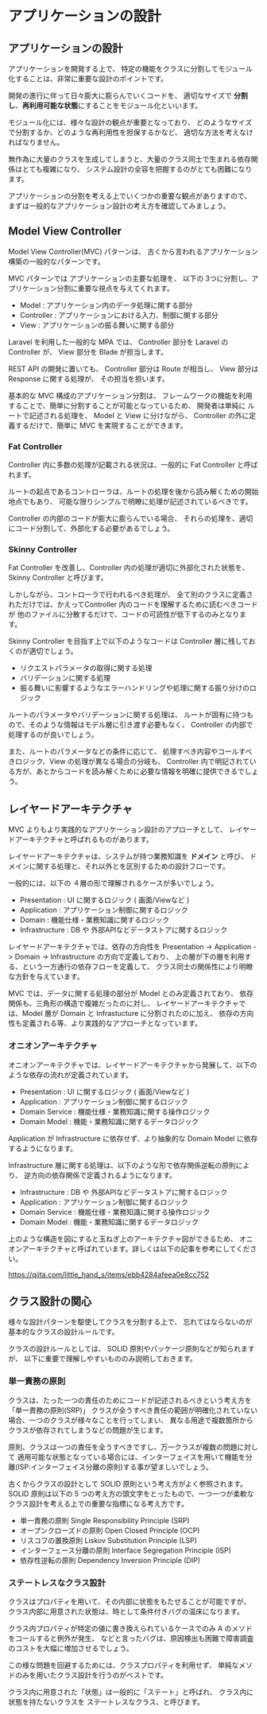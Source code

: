 # アプリケーションの設計

## アプリケーションの設計

アプリケーションを開発する上で、
特定の機能をクラスに分割してモジュール化することは、非常に重要な設計のポイントです。

開発の進行に伴って日々膨大に膨らんでいくコードを、
適切なサイズで **分割し**、**再利用可能な状態**にすることをモジュール化といいます。

モジュール化には、様々な設計の観点が重要となっており、
どのようなサイズで分割するか、どのような再利用性を担保するかなど、
適切な方法を考えなければなりません。

無作為に大量のクラスを生成してしまうと、大量のクラス同士で生まれる依存関係はとても複雑になり、
システム設計の全容を把握するのがとても困難になります。

アプリケーションの分割を考える上でいくつかの重要な観点がありますので、
まずは一般的なアプリケーション設計の考え方を確認してみましょう。

## Model View Controller

Model View Controller(MVC) パターンは、
古くから言われるアプリケーション構築の一般的なパターンです。

MVC パターンでは アプリケーションの主要な処理を、
以下の 3つに分割し、アプリケーション分割に重要な視点を与えてくれます。

- Model : アプリケーション内のデータ処理に関する部分
- Controller : アプリケーションにおける入力、制御に関する部分
- View : アプリケーションの振る舞いに関する部分

Laravel を利用した一般的な MPA では、
Controller 部分を Laravel の Controller が、
View 部分を Blade が担当します。

REST API の開発に置いても、
Controller 部分は Route が相当し、 View 部分は Response に関する処理が、
その担当を担います。

基本的な MVC 構成のアプリケーション分割は、
フレームワークの機能を利用することで、簡単に分割することが可能となっているため、
開発者は単純に ルートで記述される処理を、 Model と View に分けながら、
Controller の外に定義するだけで、簡単に MVC を実現することができます。

### Fat Controller 

Controller 内に多数の処理が記載される状況は、一般的に Fat Controller と呼ばれます。

ルートの起点であるコントローラは、ルートの処理を後から読み解くための開始地点でもあり、
可能な限りシンプルで明瞭に処理が記述されているべきです。

Controller の内部のコードが膨大に膨らんでいる場合、
それらの処理を、適切にコード分割して、外部化する必要があるでしょう。

### Skinny Controller

Fat Controller を改善し、Controller 内の処理が適切に外部化された状態を、
Skinny Controller と呼びます。

しかしながら、コントローラで行われるべき処理が、
全て別のクラスに定義されただけでは、かえってController 内のコードを理解するために読むべきコードが
他のファイルに分散するだけで、コードの可読性が低下するのみとなります。

Skinny Controller を目指す上で以下のようなコードは Controller 層に残しておくのが適切でしょう。

- リクエストパラメータの取得に関する処理
- バリデーションに関する処理
- 振る舞いに影響するようなエラーハンドリングや処理に関する振り分けのロジック

ルートのパラメータやバリデーションに関する処理は、
ルートが固有に持つもので、そのような情報はモデル層に引き渡す必要もなく、
Controller の内部で処理するのが良いでしょう。

また、ルートのパラメータなどの条件に応じて、
処理すべき内容やコールすべきロジック、View の処理が異なる場合の分岐も、
Controller 内で明記されている方が、あとからコードを読み解くために必要な情報を明確に提供できるでしょう。

## レイヤードアーキテクチャ

MVC よりもより実践的なアプリケーション設計のアプローチとして、
レイヤードアーキテクチャと呼ばれるものがあります。

レイヤードアーキテクチャは、システムが持つ業務知識を **ドメイン** と呼び、
ドメインに関する処理と、それ以外とを区別するための設計フローです。

一般的には、以下の ４層の形で理解されるケースが多いでしょう。

- Presentation : UI に関するロジック ( 画面/Viewなど )
- Application : アプリケーション制御に関するロジック
- Domain : 機能仕様・業務知識に関するロジック
- Infrastructure : DB や 外部APIなどデータストアに関するロジック

レイヤードアーキテクチャでは、依存の方向性を
Presentation -> Application -> Domain -> Infrastructure の方向で定義しており、
上の層が下の層を利用する、という一方通行の依存フローを定義して、
クラス同士の関係性により明瞭な方針を与えています。

MVC では、データに関する処理の部分が Model とのみ定義されており、
依存関係も、三角形の構造で複雑だったのに対し、
レイヤードアーキテクチャでは、Model 層が Domain と Infrastucture に分割されたのに加え、
依存の方向性も定義される等、より実践的なアプローチとなっています。

### オニオンアーキテクチャ

オニオンアーキテクチャでは、レイヤードアーキテクチャから発展して、以下のような依存の流れが定義されています。

- Presentation : UI に関するロジック ( 画面/Viewなど )
- Application : アプリケーション制御に関するロジック
- Domain Service : 機能仕様・業務知識に関する操作ロジック
- Domain Model : 機能・業務知識に関するデータロジック

Application が Infrastructure に依存せず、より抽象的な Domain Model に依存するようになります。

Infrastructure 層に関する処理は、以下のような形で依存関係逆転の原則により、
逆方向の依存関係で定義されるようになります。

- Infrastructure : DB や 外部APIなどデータストアに関するロジック
- Application : アプリケーション制御に関するロジック
- Domain Service : 機能仕様・業務知識に関する操作ロジック
- Domain Model : 機能・業務知識に関するデータロジック

上のような構造を図にすると玉ねぎ上のアーキテクチャ図ができるため、
オニオンアーキテクチャと呼ばれています。詳しくは以下の記事を参考にしてください。

https://qiita.com/little_hand_s/items/ebb4284afeea0e8cc752

## クラス設計の関心

様々な設計パターンを駆使してクラスを分割する上で、
忘れてはならないのが基本的なクラスの設計ルールです。

クラスの設計ルールとしては、 SOLID 原則やパッケージ原則などが知られますが、
以下に重要で理解しやすいもののみ説明しておきます。

### 単一責務の原則

クラスは、たった一つの責任のためにコードが記述されるべきという考え方を「単一責務の原則(SRP)」
クラスが全うすべき責任の範囲が明確化されていない場合、一つのクラスが様々なことを行ってしまい、
異なる用途で複数箇所からクラスが依存されてしまうなどの問題が生じます。

原則、クラスは一つの責任を全うすべきですし、万一クラスが複数の問題に対して
適用可能な状態となっている場合には、インターフェイスを用いて機能を分離(ISP:インターフェイス分離の原則)する事が望ましいでしょう。

古くからクラスの設計として SOLID 原則という考え方がよく参照されます。
SOLID 原則は以下の 5 つの考え方の頭文字をとったもので、一つ一つが柔軟なクラス設計を考える上での重要な指標になる考え方です。

- 単一責務の原則 Single Responsibility Principle (SRP)
- オープンクローズドの原則 Open Closed Principle (OCP)
- リスコフの置換原則 Liskov Substitution Principle (LSP)
- インターフェース分離の原則 Interface Segregation Principle (ISP)
- 依存性逆転の原則 Dependency Inversion Principle (DIP)

### ステートレスなクラス設計

クラスはプロパティを用いて、その内部に状態をもたせることが可能ですが、
クラス内部に用意された状態は、時として条件付きバグの温床になります。

クラス内プロパティが特定の値に書き換えられているケースでのみ A のメソドをコールすると例外が発生、
などと言ったバグは、原因検出も困難で障害調査のコストを大幅に増加させるでしょう。

この様な問題を回避するためには、クラスプロパティを利用せず、
単純なメソドのみを用いたクラス設計を行うのがベストです。

クラス内に用意された「状態」は一般的に「ステート」と呼ばれ、
クラス内に状態を持たないクラスを ステートレスなクラス、と呼びます。

